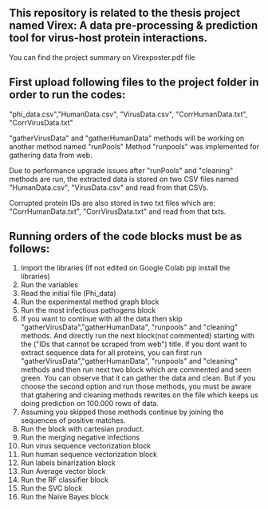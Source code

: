 This repository is related to the thesis project named Virex: 
A data pre-processing & prediction tool for virus-host protein interactions.
-------------------------------------------------

You can find the project summary on Virexposter.pdf file

First upload following files to the project folder in order to run the codes:
-------------------------------------------------------------

"phi_data.csv","HumanData.csv", "VirusData.csv",
"CorrHumanData.txt", "CorrVirusData.txt" 

"gatherVirusData" and "gatherHumanData" methods will be working on another method named "runPools"
Method "runpools" was implemented for gathering data from web. 

Due to performance upgrade issues after "runPools" and "cleaning" methods are run, the extracted data is stored on two CSV files named
"HumanData.csv", "VirusData.csv" and read from that CSVs.

Corrupted protein IDs are also stored in two txt files which are:
"CorrHumanData.txt", "CorrVirusData.txt" and read from that txts.

Running orders of the code blocks must be as follows:
----------------------------------------------------

1. Import the libraries (If not edited on Google Colab pip install the libraries)
2. Run the variables
3. Read the initial file (Phi_data)
4. Run the experimental method graph block
5. Run the most infectious pathogens block
6. If you want to continue with all the data then skip "gatherVirusData","gatherHumanData",
"runpools" and "cleaning" methods. And directly run the next block(not commented) starting with the ("IDs that cannot be scraped from web") title.
If you dont want to extract sequence data for all proteins, you can first run "gatherVirusData","gatherHumanData",
"runpools" and "cleaning" methods and then run next two block which are commented and seen green. 
You can observe that it can gather the data and clean. But if you choose the second option and run those methods, 
you must be aware that gtahering and cleaning methods rewrites on the file which keeps us doing prediction on 100.000 rows of data.
7. Assuming you skipped those methods continue by joining the sequences of positive matches.
8. Run the block with cartesian product.
9. Run the merging negative infections
10. Run virus sequence vectorization block
11. Run human sequence vectorization block
12. Run labels binarization block
13. Run Average vector block
14. Run the RF classifier block
15. Run the SVC block
16. Run the Naive Bayes block
